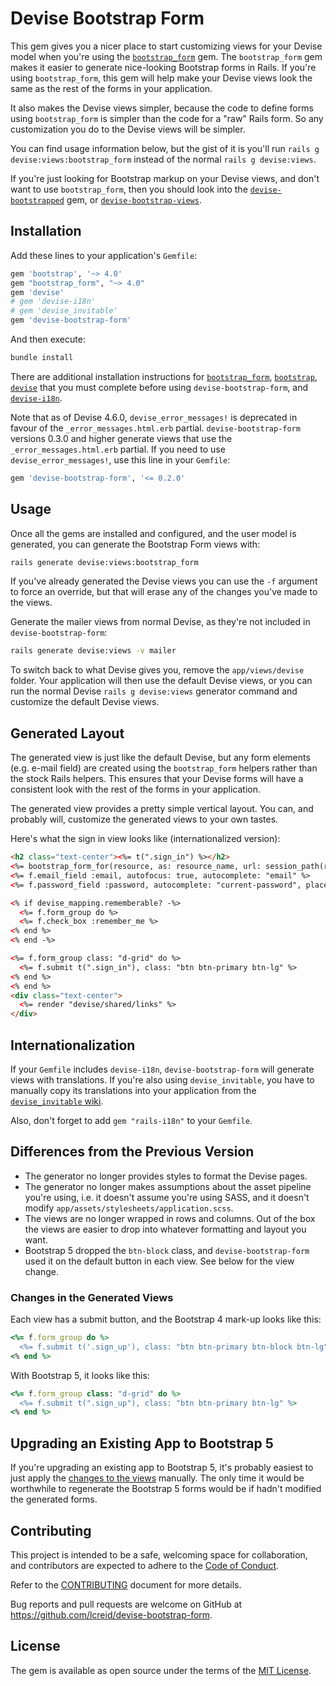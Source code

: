# Devise Bootstrap Form

This gem gives you a nicer place to start customizing views for your Devise model when you're using the [`bootstrap_form`](https://github.com/bootstrap-ruby/bootstrap_form) gem. The `bootstrap_form` gem makes it easier to generate nice-looking Bootstrap forms in Rails. If you're using `bootstrap_form`, this gem will help make your Devise views look the same as the rest of the forms in your application.

It also makes the Devise views simpler, because the code to define forms using `bootstrap_form` is simpler than the code for a "raw" Rails form. So any customization you do to the Devise views will be simpler.

You can find usage information below, but the gist of it is you'll run `rails g devise:views:bootstrap_form` instead of the normal `rails g devise:views`.

If you're just looking for Bootstrap markup on your Devise views, and don't want to use `bootstrap_form`, then you should look into the [`devise-bootstrapped`](https://github.com/king601/devise-bootstrapped) gem, or [`devise-bootstrap-views`](https://github.com/hisea/devise-bootstrap-views).

## Installation

Add these lines to your application's `Gemfile`:

```ruby
gem 'bootstrap', '~> 4.0'
gem "bootstrap_form", "~> 4.0"
gem 'devise'
# gem 'devise-i18n'
# gem 'devise_invitable'
gem 'devise-bootstrap-form'
```

And then execute:

```bash
bundle install
```

There are additional installation instructions for [`bootstrap_form`](https://github.com/bootstrap-ruby/bootstrap_form#installation),  [`bootstrap`](https://github.com/twbs/bootstrap-rubygem#a-ruby-on-rails), [`devise`](https://github.com/plataformatec/devise) that you must complete before using `devise-bootstrap-form`, and
[`devise-i18n`](https://github.com/tigrish/devise-i18n).

Note that as of Devise 4.6.0, `devise_error_messages!` is deprecated in favour of the `_error_messages.html.erb` partial. `devise-bootstrap-form` versions 0.3.0 and higher generate views that use the `_error_messages.html.erb` partial. If you need to use `devise_error_messages!`, use this line in your `Gemfile`:

```ruby
gem 'devise-bootstrap-form', '<= 0.2.0'
```

## Usage

Once all the gems are installed and configured, and the user model is generated, you can generate the Bootstrap Form views with:

```bash
rails generate devise:views:bootstrap_form
```

If you've already generated the Devise views you can use the `-f` argument to force an override, but that will erase any of the changes you've made to the views.

Generate the mailer views from normal Devise, as they're not included in `devise-bootstrap-form`:

```bash
rails generate devise:views -v mailer
```

To switch back to what Devise gives you, remove the `app/views/devise` folder. Your application will then use the default Devise views, or you can run the normal Devise `rails g devise:views` generator command and customize the default Devise views.

## Generated Layout

The generated view is just like the default Devise, but any form elements (e.g. e-mail field) are created using the `bootstrap_form` helpers rather than the stock Rails helpers. This ensures that your Devise forms will have a consistent look with the rest of the forms in your application.

The generated view provides a pretty simple vertical layout. You can, and probably will, customize the generated views to your own tastes.

Here's what the sign in view looks like (internationalized version):

```html
<h2 class="text-center"><%= t(".sign_in") %></h2>
<%= bootstrap_form_for(resource, as: resource_name, url: session_path(resource_name)) do |f| %>
<%= f.email_field :email, autofocus: true, autocomplete: "email" %>
<%= f.password_field :password, autocomplete: "current-password", placeholder: "Password" %>

<% if devise_mapping.rememberable? -%>
  <%= f.form_group do %>
  <%= f.check_box :remember_me %>
<% end %>
<% end -%>

<%= f.form_group class: "d-grid" do %>
  <%= f.submit t(".sign_in"), class: "btn btn-primary btn-lg" %>
<% end %>
<% end %>
<div class="text-center">
  <%= render "devise/shared/links" %>
</div>
```

## Internationalization

If your `Gemfile` includes `devise-i18n`, `devise-bootstrap-form` will generate views with translations. If you're also using `devise_invitable`, you have to manually copy its translations into your application from the [`devise_invitable` wiki](https://github.com/scambra/devise_invitable/wiki/I18n).

Also, don't forget to add `gem "rails-i18n"` to your `Gemfile`.

## Differences from the Previous Version

- The generator no longer provides styles to format the Devise pages.
- The generator no longer makes assumptions about the asset pipeline you're using, i.e. it doesn't assume you're using SASS, and it doesn't modify `app/assets/stylesheets/application.scss`.
- The views are no longer wrapped in rows and columns. Out of the box the views are easier to drop into whatever formatting and layout you want.
- Bootstrap 5 dropped the `btn-block` class, and `devise-bootstrap-form` used it on the default button in each view. See below for the view change.

### Changes in the Generated Views

Each view has a submit button, and the Bootstrap 4 mark-up looks like this:

```ruby
<%= f.form_group do %>
  <%= f.submit t('.sign_up'), class: "btn btn-primary btn-block btn-lg" %>
<% end %>
```

With Bootstrap 5, it looks like this:

```ruby
<%= f.form_group class: "d-grid" do %>
  <%= f.submit t(".sign_up"), class: "btn btn-primary btn-lg" %>
<% end %>
```

## Upgrading an Existing App to Bootstrap 5

If you're upgrading an existing app to Bootstrap 5, it's probably easiest to just apply the [changes to the views](changes-in-the-generated-views) manually. The only time it would be worthwhile to regenerate the Bootstrap 5 forms would be if hadn't modified the generated forms.

## Contributing

This project is intended to be a safe, welcoming space for collaboration, and contributors are expected to adhere to the [Code of Conduct](CODE_OF_CONDUCT.md).

Refer to the [CONTRIBUTING](devise-bootstrap-form/blob/master/CODE_OF_CONDUCT.md) document for more details.

Bug reports and pull requests are welcome on GitHub at https://github.com/lcreid/devise-bootstrap-form.

## License

The gem is available as open source under the terms of the [MIT License](http://opensource.org/licenses/MIT).
